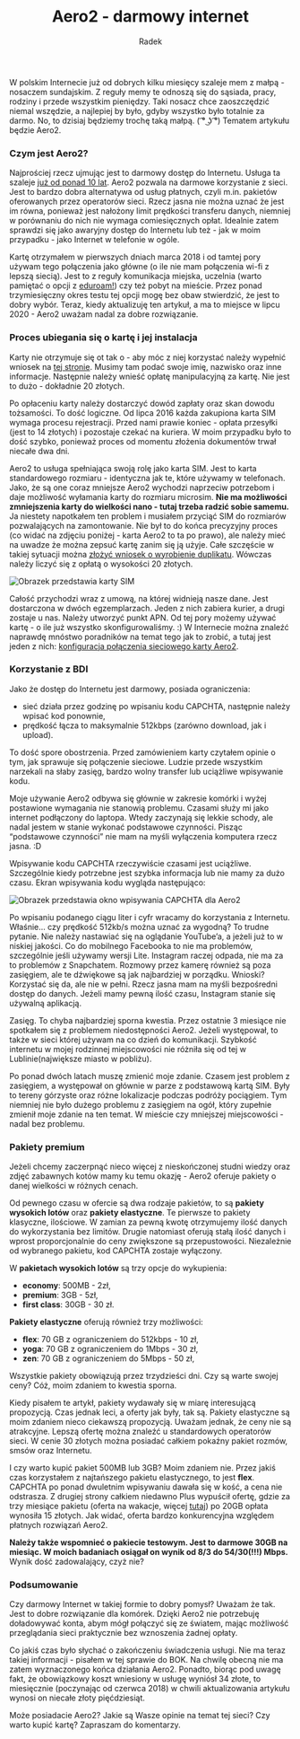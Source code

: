 ﻿---
layout: post
title: Aero2 - darmowy internet
author: Radek
categories: offtop
excerpt: Czy darmowy internet jest wart uwagi?
comments: true
img-thumb: 2018-06-15.png
last-modified: 2020-07-16
---
W polskim Internecie już od dobrych kilku miesięcy szaleje mem z małpą - nosaczem sundajskim. Z reguły memy te odnoszą się do sąsiada, pracy, rodziny i przede wszystkim pieniędzy. Taki nosacz chce zaoszczędzić niemal wszędzie, a najlepiej by było, gdyby wszystko było totalnie za darmo. No, to dzisiaj będziemy trochę taką małpą. ( ͡° ͜ʖ ͡°) Tematem artykułu będzie Aero2.


### Czym jest Aero2?
Najprościej rzecz ujmując jest to darmowy dostęp do Internetu. Usługa ta szaleje [już od ponad 10 lat](https://aero2.pl/4_informacje/17_o-nas). Aero2 pozwala na darmowe korzystanie z sieci. Jest to bardzo dobra alternatywa od usług płatnych, czyli m.in. pakietów oferowanych przez operatorów sieci. Rzecz jasna nie można uznać że jest im równa, ponieważ jest nałożony limit prędkości transferu danych, niemniej w porównaniu do nich nie wymaga comiesięcznych opłat. Idealnie zatem sprawdzi się jako awaryjny dostęp do Internetu lub też - jak w moim przypadku - jako Internet w telefonie w ogóle.

Kartę otrzymałem w pierwszych dniach marca 2018 i od tamtej pory używam tego połączenia jako główne (o ile nie mam połączenia wi-fi z lepszą siecią). Jest to z reguły komunikacja miejska, uczelnia (warto pamiętać o opcji z [eduroam!]({{site.baseurl}}/offtop/nauka/2018/11/30/darmowe-programy-studenci/#eduroam)) czy też pobyt na mieście. Przez ponad trzymiesięczny okres testu tej opcji mogę bez obaw stwierdzić, że jest to dobry wybór. Teraz, kiedy aktualizuję ten artykuł, a ma to miejsce w lipcu 2020 - Aero2 uważam nadal za dobre rozwiązanie.

### Proces ubiegania się o kartę i jej instalacja
Karty nie otrzymuje się ot tak  o - aby móc z niej korzystać należy wypełnić wniosek na [tej stronie](https://aero2.pl/1_bezplatny-internet/2_zamow-karte-sim/2_wniosek-online). Musimy tam podać swoje imię, nazwisko oraz inne informacje. Następnie należy wnieść opłatę manipulacyjną za kartę. Nie jest to dużo -  dokładnie 20 złotych.

Po opłaceniu karty należy dostarczyć dowód zapłaty oraz skan dowodu tożsamości. To dość logiczne. Od lipca 2016 każda zakupiona karta SIM wymaga procesu rejestracji. Przed nami prawie koniec - opłata przesyłki (jest to 14 złotych) i pozostaje czekać na kuriera. W moim przypadku było to dość szybko, ponieważ proces od momentu złożenia dokumentów trwał niecałe dwa dni.

Aero2 to usługa spełniająca swoją rolę jako karta SIM. Jest to karta standardowego rozmiaru - identyczna jak te, które używamy w telefonach. Jako, że są one coraz mniejsze Aero2 wychodzi naprzeciw potrzebom i daje możliwość wyłamania karty do rozmiaru microsim. **Nie ma możliwości zmniejszenia karty do wielkości nano - tutaj trzeba radzić sobie samemu.** Ja niestety napotkałem ten problem i musiałem przyciąć SIM do rozmiarów pozwalających na zamontowanie. Nie był to do końca precyzyjny proces (co widać na zdjęciu poniżej - karta Aero2 to ta po prawo), ale należy mieć na uwadze że można zepsuć kartę zanim się ją użyje. Całe szczęście w takiej sytuacji można [złożyć wniosek o wyrobienie duplikatu](https://aero2.pl/1_bezplatny-internet/3_mam-juz-karte/16_zamow-duplikat). Wówczas należy liczyć się z opłatą o wysokości 20 złotych.

![Obrazek przedstawia karty SIM]({{site.baseurl}}/img/post-img/2018-06-15/karty-sim.jpg)

Całość przychodzi wraz z umową, na której widnieją nasze dane. Jest dostarczona w dwóch egzemplarzach. Jeden z nich zabiera kurier, a drugi zostaje u nas. Należy utworzyć punkt APN. Od tej pory możemy używać kartę - o ile już wszystko skonfigurowaliśmy. :) W Internecie można znaleźć naprawdę mnóstwo poradników na temat tego jak to zrobić, a tutaj jest jeden z nich: [konfiguracja połączenia sieciowego karty Aero2](https://aero2.pl/1_bezplatny-internet/5_konfiguracja-urzadzen).

### Korzystanie z BDI
Jako że dostęp do Internetu jest darmowy, posiada ograniczenia:
- sieć działa przez godzinę po wpisaniu kodu CAPCHTA, następnie należy wpisać kod ponownie,
- prędkość łącza to maksymalnie 512kbps (zarówno download, jak i upload).

To dość spore obostrzenia. Przed zamówieniem karty czytałem opinie o tym, jak sprawuje się połączenie sieciowe. Ludzie przede wszystkim narzekali na słaby zasięg, bardzo wolny transfer lub uciążliwe wpisywanie kodu.

Moje używanie Aero2 odbywa się głównie w zakresie komórki i wyżej postawione wymagania nie stanowią problemu. Czasami służy mi jako internet podłączony do laptopa. Wtedy zaczynają się lekkie schody, ale nadal jestem w stanie wykonać podstawowe czynności. Pisząc “podstawowe czynności” nie mam na myśli wyłączenia komputera rzecz jasna. :D

Wpisywanie kodu CAPCHTA rzeczywiście czasami jest uciążliwe. Szczególnie kiedy potrzebne jest szybka informacja lub nie mamy za dużo czasu. Ekran wpisywania kodu wygląda następująco:

![Obrazek przedstawia okno wpisywania CAPCHTA dla Aero2]({{site.baseurl}}/img/post-img/2018-06-15/screenshot.png)

Po wpisaniu podanego ciągu liter i cyfr wracamy do korzystania z Internetu. Właśnie… czy prędkość 512kb/s można uznać za wygodną? To trudne pytanie. Nie należy nastawiać się na oglądanie YouTube’a, a jeżeli już to w niskiej jakości. Co do mobilnego Facebooka to nie ma problemów, szczególnie jeśli używamy wersji Lite. Instagram raczej odpada, nie ma za to problemów z Snapchatem. Rozmowy przez kamerę również są poza zasięgiem, ale te dźwiękowe są jak najbardziej w porządku. Wnioski? Korzystać się da, ale nie w pełni. Rzecz jasna mam na myśli bezpośredni dostęp do danych. Jeżeli mamy pewną ilość czasu, Instagram stanie się używalną aplikacją.

Zasięg. To chyba najbardziej sporna kwestia. Przez ostatnie 3 miesiące nie spotkałem się z problemem niedostępności Aero2. Jeżeli występował, to także w sieci której używam na co dzień do komunikacji. Szybkość internetu w mojej rodzinnej miejscowości nie różniła się od tej w Lublinie(największe miasto w pobliżu).

Po ponad dwóch latach muszę zmienić moje zdanie. Czasem jest problem z zasięgiem, a występował on głównie w parze z podstawową kartą SIM. Były to tereny górzyste oraz różne lokalizacje podczas podróży pociągiem. Tym niemniej nie było dużego problemu z zasięgiem na ogół, który zupełnie zmienił moje zdanie na ten temat. W mieście czy mniejszej miejscowości - nadal bez problemu.

### Pakiety premium

Jeżeli chcemy zaczerpnąć nieco więcej z nieskończonej studni wiedzy oraz zdjęć zabawnych kotów mamy ku temu okazję - Aero2 oferuje pakiety o danej wielkości w różnych cenach.

Od pewnego czasu w ofercie są dwa rodzaje pakietów, to są **pakiety wysokich lotów** oraz **pakiety elastyczne**. Te pierwsze to pakiety klasyczne, ilościowe. W zamian za pewną kwotę otrzymujemy ilość danych do wykorzystania bez limitów. Drugie natomiast oferują stałą ilość danych i wprost proporcjonalnie do ceny zwiększone są przepustowości. Niezależnie od wybranego pakietu, kod CAPCHTA zostaje wyłączony.

W **pakietach wysokich lotów** są trzy opcje do wykupienia:
- **economy**: 500MB - 2zł,
- **premium**: 3GB -  5zł,
- **first class**: 30GB - 30 zł.

**Pakiety elastyczne** oferują również trzy możliwości:
- **flex**: 70 GB z ograniczeniem do 512kbps - 10 zł,
- **yoga**: 70 GB z ograniczeniem do 1Mbps - 30 zł,
- **zen**: 70 GB z ograniczeniem do 5Mbps - 50 zł,

Wszystkie pakiety obowiązują przez trzydzieści dni. Czy są warte swojej ceny? Cóż, moim zdaniem to kwestia sporna.

Kiedy pisałem te artykł, pakiety wydawały się w miarę interesującą propozycją. Czas jednak leci, a oferty jak były, tak są. Pakiety elastyczne są moim zdaniem nieco ciekawszą propozycją. Uważam jednak, że ceny nie są atrakcyjne. Lepszą ofertę można znaleźć u standardowych operatorów sieci. W cenie 30 złotych można posiadać całkiem pokaźny pakiet rozmów, smsów oraz Internetu.

I czy warto kupić pakiet 500MB lub 3GB? Moim zdaniem nie. Przez jakiś czas korzystałem z najtańszego pakietu elastycznego, to jest **flex**. CAPCHTA po ponad dwuletnim wpisywaniu dawała się w kość, a cena nie odstrasza. Z drugiej strony całkiem niedawno Plus wypuścił ofertę, gdzie za trzy miesiące pakietu (oferta na wakacje, więcej [tutaj](https://www.telepolis.pl/wiadomosci/taryfy-promocje-uslugi/plus-60-gb-ekstra-wakacje-2020)) po 20GB opłata wynosiła 15 złotych. Jak widać, oferta bardzo konkurencyjna względem płatnych rozwiązań Aero2. 

**Należy także wspomnieć o pakiecie testowym. Jest to darmowe 30GB na miesiąc. W moich badaniach osiągał on wynik od 8/3 do 54/30(!!!) Mbps.** Wynik dość zadowalający, czyż nie?

### Podsumowanie

Czy darmowy Internet w takiej formie to dobry pomysł? Uważam że tak. Jest to dobre rozwiązanie dla komórek. Dzięki Aero2 nie potrzebuję doładowywać konta, abym mógł połączyć się ze światem, mając możliwość przeglądania sieci praktycznie bez wznoszenia żadnej opłaty.

Co jakiś czas było słychać o zakończeniu świadczenia usługi. Nie ma teraz takiej informacji - pisałem w tej sprawie do BOK. Na chwilę obecną nie ma zatem wyznaczonego końca działania Aero2. Ponadto, biorąc pod uwagę fakt, że obowiązkowy koszt wniesiony w usługę wyniósł 34 złote, to miesięcznie (poczynając od czerwca 2018) w chwili aktualizowania artykułu wynosi on niecałe złoty pięćdziesiąt.

Może posiadacie Aero2? Jakie są Wasze opinie na temat tej sieci? Czy warto kupić kartę? Zapraszam do komentarzy.
